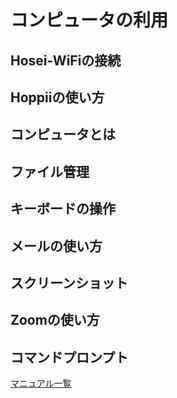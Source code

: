 # コンピュータの利用

## Hosei-WiFiの接続

## Hoppiiの使い方

## コンピュータとは

## ファイル管理

## キーボードの操作

## メールの使い方

## スクリーンショット

## Zoomの使い方

## コマンドプロンプト

[マニュアル一覧](https://netsys.hosei.ac.jp/manual/manual_list.html)